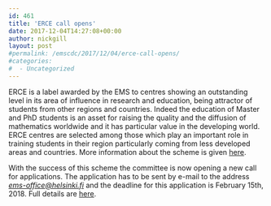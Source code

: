 ```yaml
---
id: 461
title: 'ERCE call opens'
date: 2017-12-04T14:27:08+00:00
author: nickgill
layout: post
#permalink: /emscdc/2017/12/04/erce-call-opens/
#categories:
#  - Uncategorized
---
```


ERCE is a label awarded by the EMS to centres showing an outstanding level in its area of influence in research and education, being attractor of students from other regions and countries. Indeed the education of Master and PhD students is an asset for raising the quality and the diffusion of mathematics worldwide and it has particular value in the developing world. ERCE centres are selected among those which play an important role in training students in their region particularly coming from less developed areas and countries. More information about the scheme is given <a href = "http://nickpgill.github.io/emscdc/erce">here</a>.

With the success of this scheme the committee is now opening a new call for applications. The application has to be sent by e-mail to the address <i>ems-office@helsinki.fi</i> and the deadline for this application is February 15th, 2018. Full details are <a href="http://nickpgill.github.io/emscdc/Call-ERCE5.pdf">here</a>.
